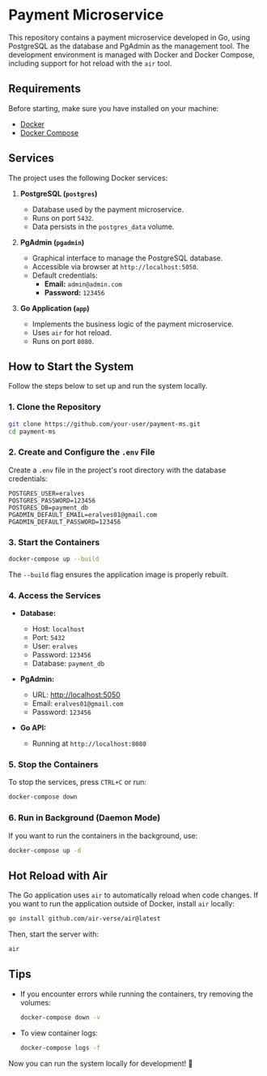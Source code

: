 # Payment Microservice

This repository contains a payment microservice developed in Go, using PostgreSQL as the database and PgAdmin as the management tool. The development environment is managed with Docker and Docker Compose, including support for hot reload with the `air` tool.

## **Requirements**
Before starting, make sure you have installed on your machine:
- [Docker](https://docs.docker.com/get-docker/)
- [Docker Compose](https://docs.docker.com/compose/install/)

## **Services**
The project uses the following Docker services:

1. **PostgreSQL (`postgres`)**
   - Database used by the payment microservice.
   - Runs on port `5432`.
   - Data persists in the `postgres_data` volume.

2. **PgAdmin (`pgadmin`)**
   - Graphical interface to manage the PostgreSQL database.
   - Accessible via browser at `http://localhost:5050`.
   - Default credentials:
     - **Email:** `admin@admin.com`
     - **Password:** `123456`

3. **Go Application (`app`)**
   - Implements the business logic of the payment microservice.
   - Uses `air` for hot reload.
   - Runs on port `8080`.

## **How to Start the System**
Follow the steps below to set up and run the system locally.

### **1. Clone the Repository**
```sh
git clone https://github.com/your-user/payment-ms.git
cd payment-ms
```

### **2. Create and Configure the `.env` File**
Create a `.env` file in the project's root directory with the database credentials:
```
POSTGRES_USER=eralves
POSTGRES_PASSWORD=123456
POSTGRES_DB=payment_db
PGADMIN_DEFAULT_EMAIL=eralves01@gmail.com
PGADMIN_DEFAULT_PASSWORD=123456
```

### **3. Start the Containers**
```sh
docker-compose up --build
```
The `--build` flag ensures the application image is properly rebuilt.

### **4. Access the Services**
- **Database:**
  - Host: `localhost`
  - Port: `5432`
  - User: `eralves`
  - Password: `123456`
  - Database: `payment_db`

- **PgAdmin:**
  - URL: [http://localhost:5050](http://localhost:5050)
  - Email: `eralves01@gmail.com`
  - Password: `123456`

- **Go API:**
  - Running at `http://localhost:8080`

### **5. Stop the Containers**
To stop the services, press `CTRL+C` or run:
```sh
docker-compose down
```

### **6. Run in Background (Daemon Mode)**
If you want to run the containers in the background, use:
```sh
docker-compose up -d
```

## **Hot Reload with Air**
The Go application uses `air` to automatically reload when code changes. If you want to run the application outside of Docker, install `air` locally:
```sh
go install github.com/air-verse/air@latest
```
Then, start the server with:
```sh
air
```

## **Tips**
- If you encounter errors while running the containers, try removing the volumes:
  ```sh
  docker-compose down -v
  ```
- To view container logs:
  ```sh
  docker-compose logs -f
  ```

Now you can run the system locally for development! 🚀

